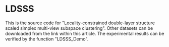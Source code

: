 # LDSSS
This is the source code for "Locality-constrained double-layer structure scaled simplex multi-view subspace clustering". Other datasets can be downloaded from the link within this article. The experimental results can be verified by the function "LDSSS_Demo".
